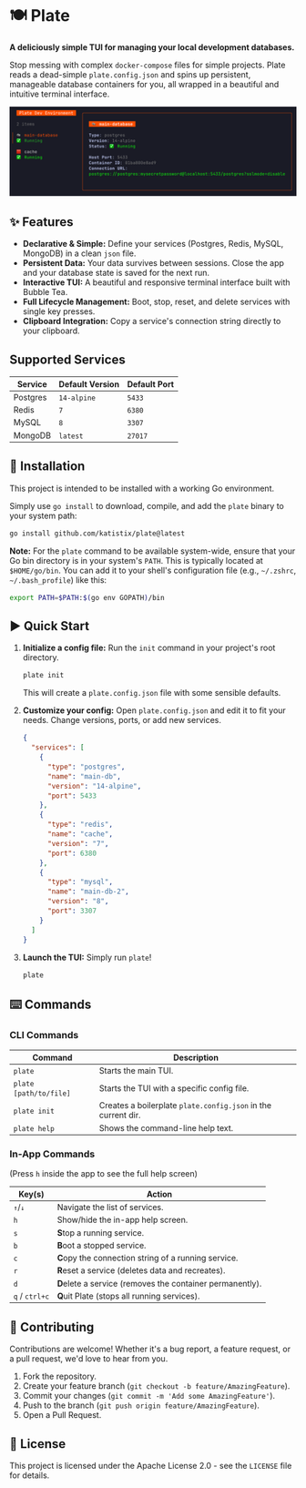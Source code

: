 # 🍽️ Plate

**A deliciously simple TUI for managing your local development databases.**

Stop messing with complex `docker-compose` files for simple projects. Plate reads a dead-simple `plate.config.json` and spins up persistent, manageable database containers for you, all wrapped in a beautiful and intuitive terminal interface.

![Plate Screenshot](./assets/screenshot.png)

## ✨ Features

* **Declarative & Simple:** Define your services (Postgres, Redis, MySQL, MongoDB) in a clean `json` file.
* **Persistent Data:** Your data survives between sessions. Close the app and your database state is saved for the next run.
* **Interactive TUI:** A beautiful and responsive terminal interface built with Bubble Tea.
* **Full Lifecycle Management:** Boot, stop, reset, and delete services with single key presses.
* **Clipboard Integration:** Copy a service's connection string directly to your clipboard.

## Supported Services

| Service  | Default Version | Default Port |
| -------- | --------------- | ------------ |
| Postgres | `14-alpine`     | `5433`       |
| Redis    | `7`             | `6380`       |
| MySQL    | `8`             | `3307`       |
| MongoDB  | `latest`        | `27017`      |


## 🚀 Installation

This project is intended to be installed with a working Go environment.

Simply use `go install` to download, compile, and add the `plate` binary to your system path:

```bash
go install github.com/katistix/plate@latest
```

**Note:** For the `plate` command to be available system-wide, ensure that your Go bin directory is in your system's `PATH`. This is typically located at `$HOME/go/bin`. You can add it to your shell's configuration file (e.g., `~/.zshrc`, `~/.bash_profile`) like this:

```bash
export PATH=$PATH:$(go env GOPATH)/bin
```

## ▶️ Quick Start

1.  **Initialize a config file:** Run the `init` command in your project's root directory.

    ```bash
    plate init
    ```

    This will create a `plate.config.json` file with some sensible defaults.

2.  **Customize your config:** Open `plate.config.json` and edit it to fit your needs. Change versions, ports, or add new services.

    ```json
    {
      "services": [
        {
          "type": "postgres",
          "name": "main-db",
          "version": "14-alpine",
          "port": 5433
        },
        {
          "type": "redis",
          "name": "cache",
          "version": "7",
          "port": 6380
        },
        {
          "type": "mysql",
          "name": "main-db-2",
          "version": "8",
          "port": 3307
        }
      ]
    }
    ```

3.  **Launch the TUI:** Simply run `plate`!

    ```bash
    plate
    ```

## ⌨️ Commands

### CLI Commands

| Command                | Description                                                 |
| ---------------------- | ----------------------------------------------------------- |
| `plate`                | Starts the main TUI.                                        |
| `plate [path/to/file]` | Starts the TUI with a specific config file.                 |
| `plate init`           | Creates a boilerplate `plate.config.json` in the current dir. |
| `plate help`           | Shows the command-line help text.                           |

### In-App Commands

(Press `h` inside the app to see the full help screen)

| Key(s)         | Action                                                  |
| -------------- | ------------------------------------------------------- |
| `↑`/`↓`          | Navigate the list of services.                          |
| `h`            | Show/hide the in-app help screen.                       |
| `s`            | **S**top a running service.                             |
| `b`            | **B**oot a stopped service.                             |
| `c`            | **C**opy the connection string of a running service.    |
| `r`            | **R**eset a service (deletes data and recreates).       |
| `d`            | **D**elete a service (removes the container permanently). |
| `q` / `ctrl+c` | **Q**uit Plate (stops all running services).            |

## 🤝 Contributing

Contributions are welcome! Whether it's a bug report, a feature request, or a pull request, we'd love to hear from you.

1.  Fork the repository.
2.  Create your feature branch (`git checkout -b feature/AmazingFeature`).
3.  Commit your changes (`git commit -m 'Add some AmazingFeature'`).
4.  Push to the branch (`git push origin feature/AmazingFeature`).
5.  Open a Pull Request.

## 📜 License

This project is licensed under the Apache License 2.0 - see the `LICENSE` file for details.
